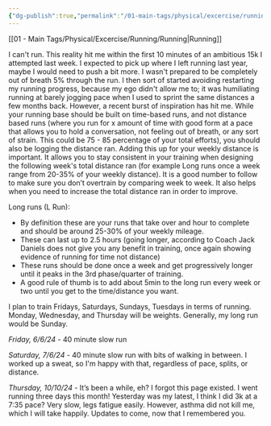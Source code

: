 ```yaml
---
{"dg-publish":true,"permalink":"/01-main-tags/physical/excercise/running/notes-on-running-info-i-might-find-useful-if-i-restart-running/"}
---
```


[[01 - Main Tags/Physical/Excercise/Running/Running\|Running]]

I can't run. This reality hit me within the first 10 minutes of an ambitious 15k I attempted last week. I expected to pick up where I left running last year, maybe I would need to push a bit more. I wasn't prepared to be completely out of breath 5% through the run. I then sort of started avoiding restarting my running progress, because my ego didn't allow me to; it was humiliating running at barely jogging pace when I used to sprint the same distances a few months back. However, a recent burst of inspiration has hit me. While your running base should be built on time-based runs, and not distance based runs (where you run for x amount of time with good form at a pace that allows you to hold a conversation, not feeling out of breath, or any sort of strain. This could be 75 - 85 percentage of your total efforts), you should also be logging the distance ran. Adding this up for your weekly distance is important. It allows you to stay consistent in your training when designing the following week's total distance ran (for example Long runs once a week range from 20-35% of your weekly distance). It is a good number to follow to make sure you don’t overtrain by comparing week to week. It also helps when you need to increase the total distance ran in order to improve.

Long runs (L Run):

- By definition these are your runs that take over and hour to complete and should be around 25-30% of your weekly mileage.
- These can last up to 2.5 hours (going longer, according to Coach Jack Daniels does not give you any benefit in training, once again showing evidence of running for time not distance)
- These runs should be done once a week and get progressively longer until it peaks in the 3rd phase/quarter of training.
- A good rule of thumb is to add about 5min to the long run every week or two until you get to the time/distance you want.

I plan to train Fridays, Saturdays, Sundays, Tuesdays in terms of running. Monday, Wednesday, and Thursday will be weights. Generally, my long run would be Sunday.

*Friday, 6/6/24* - 40 minute slow run

*Saturday, 7/6/24* - 40 minute slow run with bits of walking in between. I worked up a sweat, so I'm happy with that, regardless of pace, splits, or distance.

*Thursday, 10/10/24* - It’s been a while, eh? I forgot this page existed. I went running three days this month! Yesterday was my latest, I think I did 3k at a 7:35 pace? Very slow, legs fatigue easily. However, asthma did not kill me, which I will take happily. Updates to come, now that I remembered you. 